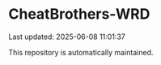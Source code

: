 # CheatBrothers-WRD

Last updated: 2025-06-08 11:01:37

This repository is automatically maintained.
